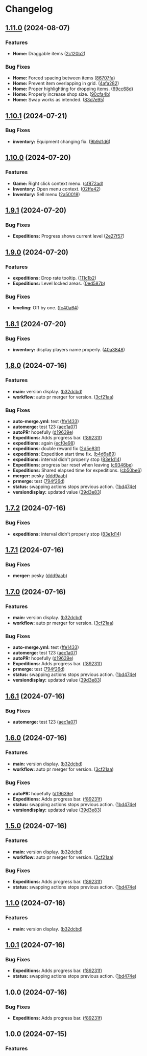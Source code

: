 # Changelog

## [1.11.0](https://github.com/Fishbone-Aquatics/Aquarium-Capitalists/compare/v1.10.1...v1.11.0) (2024-08-07)


### Features

* **Home:** Draggable items ([2c120b2](https://github.com/Fishbone-Aquatics/Aquarium-Capitalists/commit/2c120b299d47897dda0578d0ede3efcd37bad391))


### Bug Fixes

* **Home:** Forced spacing between items ([86707fa](https://github.com/Fishbone-Aquatics/Aquarium-Capitalists/commit/86707fa7633f51ba27f4f1bfcfff048f012206de))
* **Home:** Prevent item overlapping in grid. ([4afa282](https://github.com/Fishbone-Aquatics/Aquarium-Capitalists/commit/4afa282c2eab791d737a33fb7ed817f4b1a6d2cb))
* **Home:** Proper highlighting for dropping items. ([69cc68d](https://github.com/Fishbone-Aquatics/Aquarium-Capitalists/commit/69cc68d42c1c62db3d1c44fa1f4914d507deb56d))
* **Home:** Properly increase shop size. ([90cfa4b](https://github.com/Fishbone-Aquatics/Aquarium-Capitalists/commit/90cfa4b33c473952a16eb92e8a48d1d8ade7d549))
* **Home:** Swap works as intended. ([83d7e95](https://github.com/Fishbone-Aquatics/Aquarium-Capitalists/commit/83d7e958d13fc06b4420f0dc8b373f2fe0f311a8))

## [1.10.1](https://github.com/Fishbone-Aquatics/Aquarium-Capitalists/compare/v1.10.0...v1.10.1) (2024-07-21)


### Bug Fixes

* **inventory:** Equipment changing fix. ([9b9d1d6](https://github.com/Fishbone-Aquatics/Aquarium-Capitalists/commit/9b9d1d6dcb12d62bcada43b2de0de4bd0c8667ce))

## [1.10.0](https://github.com/Fishbone-Aquatics/Aquarium-Capitalists/compare/v1.9.1...v1.10.0) (2024-07-20)


### Features

* **Game:** Right click context menu. ([cf872ad](https://github.com/Fishbone-Aquatics/Aquarium-Capitalists/commit/cf872ade4f95b0a0cba7675f1b72ae8b45f2c26b))
* **Inventory:** Open menu context. ([02ffe42](https://github.com/Fishbone-Aquatics/Aquarium-Capitalists/commit/02ffe42c49e1ca3ced1e358df031b93839f022fe))
* **Inventory:** Sell menu ([2a50018](https://github.com/Fishbone-Aquatics/Aquarium-Capitalists/commit/2a50018c0adcd8bf70054fa6b9eaa107744e053a))

## [1.9.1](https://github.com/Fishbone-Aquatics/Aquarium-Capitalists/compare/v1.9.0...v1.9.1) (2024-07-20)


### Bug Fixes

* **Expeditions:** Progress shows current level ([2e27f57](https://github.com/Fishbone-Aquatics/Aquarium-Capitalists/commit/2e27f575ec3384be121e57e9f55a5d70ef14a7c1))

## [1.9.0](https://github.com/Fishbone-Aquatics/Aquarium-Capitalists/compare/v1.8.1...v1.9.0) (2024-07-20)


### Features

* **expeditions:** Drop rate tooltip. ([111c1b2](https://github.com/Fishbone-Aquatics/Aquarium-Capitalists/commit/111c1b276c437b3456f1f78b81e768e6700eb2da))
* **Expeditions:** Level locked areas. ([0ed587b](https://github.com/Fishbone-Aquatics/Aquarium-Capitalists/commit/0ed587b8c95f287b043ef6832b8696b0027cc8db))


### Bug Fixes

* **leveling:** Off by one. ([fc40a64](https://github.com/Fishbone-Aquatics/Aquarium-Capitalists/commit/fc40a641c164d89ff04a1b086036054b686949dc))

## [1.8.1](https://github.com/Fishbone-Aquatics/Aquarium-Capitalists/compare/v1.8.0...v1.8.1) (2024-07-20)


### Bug Fixes

* **inventory:** display players name properly. ([40a3848](https://github.com/Fishbone-Aquatics/Aquarium-Capitalists/commit/40a3848d240c369a9a0a8f138bcd378c5d076c99))

## [1.8.0](https://github.com/Fishbone-Aquatics/Aquarium-Capitalists/compare/v1.7.3...v1.8.0) (2024-07-16)


### Features

* **main:** version display. ([b32dcbd](https://github.com/Fishbone-Aquatics/Aquarium-Capitalists/commit/b32dcbd01eb3b964eb67afb2dd41480766eea248))
* **workflow:** auto pr merger for version. ([3cf21aa](https://github.com/Fishbone-Aquatics/Aquarium-Capitalists/commit/3cf21aa72caee60f27ae947471d1f8f1ab4f712a))


### Bug Fixes

* **auto-merge.yml:** test ([ffe1433](https://github.com/Fishbone-Aquatics/Aquarium-Capitalists/commit/ffe1433946ed55aafe3e3d755c292a1c0159f86a))
* **automerge:** test 123 ([aec1a07](https://github.com/Fishbone-Aquatics/Aquarium-Capitalists/commit/aec1a077d1bad5b5f37bca25782d0dd01558298a))
* **autoPR:** hopefully ([d19639e](https://github.com/Fishbone-Aquatics/Aquarium-Capitalists/commit/d19639e327c9ea44b14197e4f87fdd9b3a8f86f5))
* **Expeditions:** Adds progress bar. ([f89231f](https://github.com/Fishbone-Aquatics/Aquarium-Capitalists/commit/f89231fb996df0fe57283c574537ad6cd35ebbee))
* **expeditions:** again ([ecf0e98](https://github.com/Fishbone-Aquatics/Aquarium-Capitalists/commit/ecf0e98fd885d6e94d951407298177c590aa3f12))
* **expeditions:** double reward fix ([2d5e83f](https://github.com/Fishbone-Aquatics/Aquarium-Capitalists/commit/2d5e83ffa5443970d1a915c244bfefbeee27cd94))
* **expeditions:** Expedition start time fix. ([b4d6a89](https://github.com/Fishbone-Aquatics/Aquarium-Capitalists/commit/b4d6a89cc441c719fa4c29991d7323ca6e216d5a))
* **expeditions:** interval didn't properly stop ([83e1d14](https://github.com/Fishbone-Aquatics/Aquarium-Capitalists/commit/83e1d149dcca4532177f5e953f708ce42867de92))
* **Expeditions:** progress bar reset when leaving ([c9346be](https://github.com/Fishbone-Aquatics/Aquarium-Capitalists/commit/c9346be948149edb3bb9f40ee80c7e114e069edf))
* **Expeditions:** Shared elapsed time for expeditions. ([cb50be6](https://github.com/Fishbone-Aquatics/Aquarium-Capitalists/commit/cb50be6c96cd22f0141afeee197be70d1d539ded))
* **merger:** pesky ([ddd9aab](https://github.com/Fishbone-Aquatics/Aquarium-Capitalists/commit/ddd9aab42632ec3177a18a065947dd4e6884cd62))
* **prmerge:** test ([794f26d](https://github.com/Fishbone-Aquatics/Aquarium-Capitalists/commit/794f26d4ab6b9e523ad311c9120af6a2e83acf88))
* **status:** swapping actions stops previous action. ([1bd474e](https://github.com/Fishbone-Aquatics/Aquarium-Capitalists/commit/1bd474ea03ba2acec9321bc6e0152fb400aa509a))
* **versiondisplay:** updated value ([39d3e83](https://github.com/Fishbone-Aquatics/Aquarium-Capitalists/commit/39d3e837f91c3eaa7a2ea2b9f76eada11e59e37c))

## [1.7.2](https://github.com/Fishbone-Aquatics/Aquarium-Capitalists/compare/v1.7.1...v1.7.2) (2024-07-16)


### Bug Fixes

* **expeditions:** interval didn't properly stop ([83e1d14](https://github.com/Fishbone-Aquatics/Aquarium-Capitalists/commit/83e1d149dcca4532177f5e953f708ce42867de92))

## [1.7.1](https://github.com/Fishbone-Aquatics/Aquarium-Capitalists/compare/v1.7.0...v1.7.1) (2024-07-16)


### Bug Fixes

* **merger:** pesky ([ddd9aab](https://github.com/Fishbone-Aquatics/Aquarium-Capitalists/commit/ddd9aab42632ec3177a18a065947dd4e6884cd62))

## [1.7.0](https://github.com/Fishbone-Aquatics/Aquarium-Capitalists/compare/v1.6.2...v1.7.0) (2024-07-16)


### Features

* **main:** version display. ([b32dcbd](https://github.com/Fishbone-Aquatics/Aquarium-Capitalists/commit/b32dcbd01eb3b964eb67afb2dd41480766eea248))
* **workflow:** auto pr merger for version. ([3cf21aa](https://github.com/Fishbone-Aquatics/Aquarium-Capitalists/commit/3cf21aa72caee60f27ae947471d1f8f1ab4f712a))


### Bug Fixes

* **auto-merge.yml:** test ([ffe1433](https://github.com/Fishbone-Aquatics/Aquarium-Capitalists/commit/ffe1433946ed55aafe3e3d755c292a1c0159f86a))
* **automerge:** test 123 ([aec1a07](https://github.com/Fishbone-Aquatics/Aquarium-Capitalists/commit/aec1a077d1bad5b5f37bca25782d0dd01558298a))
* **autoPR:** hopefully ([d19639e](https://github.com/Fishbone-Aquatics/Aquarium-Capitalists/commit/d19639e327c9ea44b14197e4f87fdd9b3a8f86f5))
* **Expeditions:** Adds progress bar. ([f89231f](https://github.com/Fishbone-Aquatics/Aquarium-Capitalists/commit/f89231fb996df0fe57283c574537ad6cd35ebbee))
* **prmerge:** test ([794f26d](https://github.com/Fishbone-Aquatics/Aquarium-Capitalists/commit/794f26d4ab6b9e523ad311c9120af6a2e83acf88))
* **status:** swapping actions stops previous action. ([1bd474e](https://github.com/Fishbone-Aquatics/Aquarium-Capitalists/commit/1bd474ea03ba2acec9321bc6e0152fb400aa509a))
* **versiondisplay:** updated value ([39d3e83](https://github.com/Fishbone-Aquatics/Aquarium-Capitalists/commit/39d3e837f91c3eaa7a2ea2b9f76eada11e59e37c))

## [1.6.1](https://github.com/Fishbone-Aquatics/Aquarium-Capitalists/compare/v1.6.0...v1.6.1) (2024-07-16)


### Bug Fixes

* **automerge:** test 123 ([aec1a07](https://github.com/Fishbone-Aquatics/Aquarium-Capitalists/commit/aec1a077d1bad5b5f37bca25782d0dd01558298a))

## [1.6.0](https://github.com/Fishbone-Aquatics/Aquarium-Capitalists/compare/v1.5.1...v1.6.0) (2024-07-16)


### Features

* **main:** version display. ([b32dcbd](https://github.com/Fishbone-Aquatics/Aquarium-Capitalists/commit/b32dcbd01eb3b964eb67afb2dd41480766eea248))
* **workflow:** auto pr merger for version. ([3cf21aa](https://github.com/Fishbone-Aquatics/Aquarium-Capitalists/commit/3cf21aa72caee60f27ae947471d1f8f1ab4f712a))


### Bug Fixes

* **autoPR:** hopefully ([d19639e](https://github.com/Fishbone-Aquatics/Aquarium-Capitalists/commit/d19639e327c9ea44b14197e4f87fdd9b3a8f86f5))
* **Expeditions:** Adds progress bar. ([f89231f](https://github.com/Fishbone-Aquatics/Aquarium-Capitalists/commit/f89231fb996df0fe57283c574537ad6cd35ebbee))
* **status:** swapping actions stops previous action. ([1bd474e](https://github.com/Fishbone-Aquatics/Aquarium-Capitalists/commit/1bd474ea03ba2acec9321bc6e0152fb400aa509a))
* **versiondisplay:** updated value ([39d3e83](https://github.com/Fishbone-Aquatics/Aquarium-Capitalists/commit/39d3e837f91c3eaa7a2ea2b9f76eada11e59e37c))

## [1.5.0](https://github.com/Fishbone-Aquatics/Aquarium-Capitalists/compare/v1.4.0...v1.5.0) (2024-07-16)


### Features

* **main:** version display. ([b32dcbd](https://github.com/Fishbone-Aquatics/Aquarium-Capitalists/commit/b32dcbd01eb3b964eb67afb2dd41480766eea248))
* **workflow:** auto pr merger for version. ([3cf21aa](https://github.com/Fishbone-Aquatics/Aquarium-Capitalists/commit/3cf21aa72caee60f27ae947471d1f8f1ab4f712a))


### Bug Fixes

* **Expeditions:** Adds progress bar. ([f89231f](https://github.com/Fishbone-Aquatics/Aquarium-Capitalists/commit/f89231fb996df0fe57283c574537ad6cd35ebbee))
* **status:** swapping actions stops previous action. ([1bd474e](https://github.com/Fishbone-Aquatics/Aquarium-Capitalists/commit/1bd474ea03ba2acec9321bc6e0152fb400aa509a))

## [1.1.0](https://github.com/Fishbone-Aquatics/Aquarium-Capitalists/compare/v1.0.1...v1.1.0) (2024-07-16)


### Features

* **main:** version display. ([b32dcbd](https://github.com/Fishbone-Aquatics/Aquarium-Capitalists/commit/b32dcbd01eb3b964eb67afb2dd41480766eea248))

## [1.0.1](https://github.com/Fishbone-Aquatics/Aquarium-Capitalists/compare/v1.0.0...v1.0.1) (2024-07-16)


### Bug Fixes

* **Expeditions:** Adds progress bar. ([f89231f](https://github.com/Fishbone-Aquatics/Aquarium-Capitalists/commit/f89231fb996df0fe57283c574537ad6cd35ebbee))
* **status:** swapping actions stops previous action. ([1bd474e](https://github.com/Fishbone-Aquatics/Aquarium-Capitalists/commit/1bd474ea03ba2acec9321bc6e0152fb400aa509a))

## 1.0.0 (2024-07-16)


### Bug Fixes

* **Expeditions:** Adds progress bar. ([f89231f](https://github.com/Fishbone-Aquatics/Aquarium-Capitalists/commit/f89231fb996df0fe57283c574537ad6cd35ebbee))

## 1.0.0 (2024-07-15)


### Features
